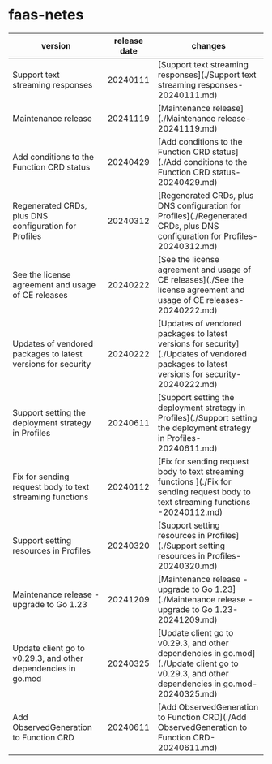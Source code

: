 # faas-netes	


|version|release date|changes|
|---|---|---|
|Support text streaming responses|20240111|[Support text streaming responses](./Support text streaming responses-20240111.md)|
|Maintenance release|20241119|[Maintenance release](./Maintenance release-20241119.md)|
|Add conditions to the Function CRD status|20240429|[Add conditions to the Function CRD status](./Add conditions to the Function CRD status-20240429.md)|
|Regenerated CRDs, plus DNS configuration for Profiles|20240312|[Regenerated CRDs, plus DNS configuration for Profiles](./Regenerated CRDs, plus DNS configuration for Profiles-20240312.md)|
|See the license agreement and usage of CE releases|20240222|[See the license agreement and usage of CE releases](./See the license agreement and usage of CE releases-20240222.md)|
|Updates of vendored packages to latest versions for security|20240222|[Updates of vendored packages to latest versions for security](./Updates of vendored packages to latest versions for security-20240222.md)|
|Support setting the deployment strategy in Profiles|20240611|[Support setting the deployment strategy in Profiles](./Support setting the deployment strategy in Profiles-20240611.md)|
|Fix for sending request body to text streaming functions |20240112|[Fix for sending request body to text streaming functions ](./Fix for sending request body to text streaming functions -20240112.md)|
|Support setting resources in Profiles|20240320|[Support setting resources in Profiles](./Support setting resources in Profiles-20240320.md)|
|Maintenance release - upgrade to Go 1.23|20241209|[Maintenance release - upgrade to Go 1.23](./Maintenance release - upgrade to Go 1.23-20241209.md)|
|Update client go to v0.29.3, and other dependencies in go.mod|20240325|[Update client go to v0.29.3, and other dependencies in go.mod](./Update client go to v0.29.3, and other dependencies in go.mod-20240325.md)|
|Add ObservedGeneration to Function CRD|20240611|[Add ObservedGeneration to Function CRD](./Add ObservedGeneration to Function CRD-20240611.md)|
